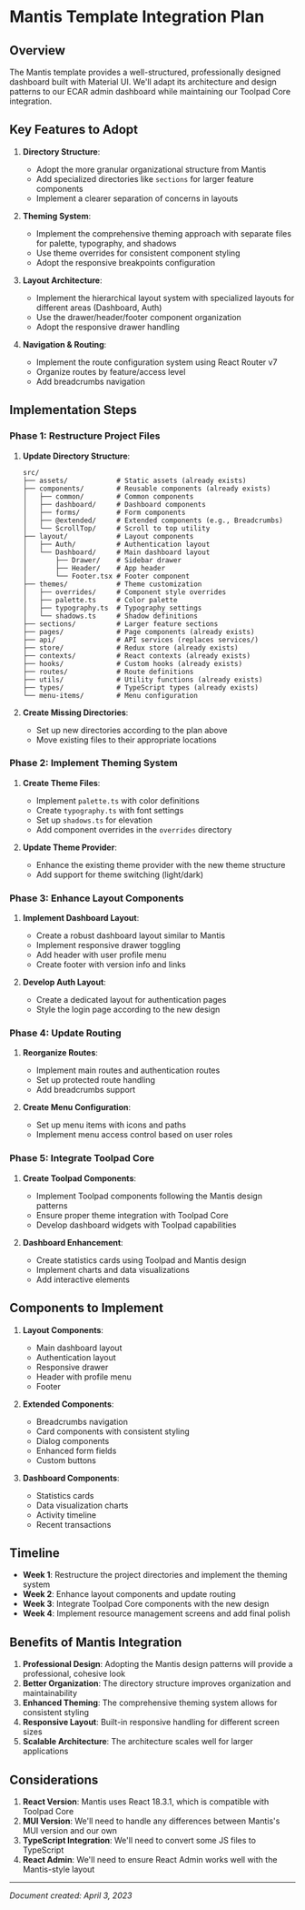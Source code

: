# Mantis Template Integration Plan

## Overview

The Mantis template provides a well-structured, professionally designed dashboard built with Material UI. We'll adapt its architecture and design patterns to our ECAR admin dashboard while maintaining our Toolpad Core integration.

## Key Features to Adopt

1. **Directory Structure**:
   - Adopt the more granular organizational structure from Mantis
   - Add specialized directories like `sections` for larger feature components
   - Implement a clearer separation of concerns in layouts

2. **Theming System**:
   - Implement the comprehensive theming approach with separate files for palette, typography, and shadows
   - Use theme overrides for consistent component styling
   - Adopt the responsive breakpoints configuration

3. **Layout Architecture**:
   - Implement the hierarchical layout system with specialized layouts for different areas (Dashboard, Auth)
   - Use the drawer/header/footer component organization
   - Adopt the responsive drawer handling

4. **Navigation & Routing**:
   - Implement the route configuration system using React Router v7
   - Organize routes by feature/access level
   - Add breadcrumbs navigation

## Implementation Steps

### Phase 1: Restructure Project Files

1. **Update Directory Structure**:
   ```
   src/
   ├── assets/            # Static assets (already exists)
   ├── components/        # Reusable components (already exists)
   │   ├── common/        # Common components
   │   ├── dashboard/     # Dashboard components
   │   ├── forms/         # Form components
   │   ├── @extended/     # Extended components (e.g., Breadcrumbs)
   │   └── ScrollTop/     # Scroll to top utility
   ├── layout/            # Layout components
   │   ├── Auth/          # Authentication layout
   │   └── Dashboard/     # Main dashboard layout
   │       ├── Drawer/    # Sidebar drawer
   │       ├── Header/    # App header
   │       └── Footer.tsx # Footer component
   ├── themes/            # Theme customization
   │   ├── overrides/     # Component style overrides
   │   ├── palette.ts     # Color palette
   │   ├── typography.ts  # Typography settings
   │   └── shadows.ts     # Shadow definitions
   ├── sections/          # Larger feature sections
   ├── pages/             # Page components (already exists)
   ├── api/               # API services (replaces services/)
   ├── store/             # Redux store (already exists)
   ├── contexts/          # React contexts (already exists)
   ├── hooks/             # Custom hooks (already exists)
   ├── routes/            # Route definitions
   ├── utils/             # Utility functions (already exists)
   ├── types/             # TypeScript types (already exists)
   └── menu-items/        # Menu configuration
   ```

2. **Create Missing Directories**:
   - Set up new directories according to the plan above
   - Move existing files to their appropriate locations

### Phase 2: Implement Theming System

1. **Create Theme Files**:
   - Implement `palette.ts` with color definitions
   - Create `typography.ts` with font settings
   - Set up `shadows.ts` for elevation
   - Add component overrides in the `overrides` directory

2. **Update Theme Provider**:
   - Enhance the existing theme provider with the new theme structure
   - Add support for theme switching (light/dark)

### Phase 3: Enhance Layout Components

1. **Implement Dashboard Layout**:
   - Create a robust dashboard layout similar to Mantis
   - Implement responsive drawer toggling
   - Add header with user profile menu
   - Create footer with version info and links

2. **Develop Auth Layout**:
   - Create a dedicated layout for authentication pages
   - Style the login page according to the new design

### Phase 4: Update Routing

1. **Reorganize Routes**:
   - Implement main routes and authentication routes
   - Set up protected route handling
   - Add breadcrumbs support

2. **Create Menu Configuration**:
   - Set up menu items with icons and paths
   - Implement menu access control based on user roles

### Phase 5: Integrate Toolpad Core

1. **Create Toolpad Components**:
   - Implement Toolpad components following the Mantis design patterns
   - Ensure proper theme integration with Toolpad Core
   - Develop dashboard widgets with Toolpad capabilities

2. **Dashboard Enhancement**:
   - Create statistics cards using Toolpad and Mantis design
   - Implement charts and data visualizations
   - Add interactive elements

## Components to Implement

1. **Layout Components**:
   - Main dashboard layout
   - Authentication layout
   - Responsive drawer
   - Header with profile menu
   - Footer

2. **Extended Components**:
   - Breadcrumbs navigation
   - Card components with consistent styling
   - Dialog components
   - Enhanced form fields
   - Custom buttons

3. **Dashboard Components**:
   - Statistics cards
   - Data visualization charts
   - Activity timeline
   - Recent transactions

## Timeline

- **Week 1**: Restructure the project directories and implement the theming system
- **Week 2**: Enhance layout components and update routing
- **Week 3**: Integrate Toolpad Core components with the new design
- **Week 4**: Implement resource management screens and add final polish

## Benefits of Mantis Integration

1. **Professional Design**: Adopting the Mantis design patterns will provide a professional, cohesive look
2. **Better Organization**: The directory structure improves organization and maintainability
3. **Enhanced Theming**: The comprehensive theming system allows for consistent styling
4. **Responsive Layout**: Built-in responsive handling for different screen sizes
5. **Scalable Architecture**: The architecture scales well for larger applications

## Considerations

1. **React Version**: Mantis uses React 18.3.1, which is compatible with Toolpad Core
2. **MUI Version**: We'll need to handle any differences between Mantis's MUI version and our own
3. **TypeScript Integration**: We'll need to convert some JS files to TypeScript
4. **React Admin**: We'll need to ensure React Admin works well with the Mantis-style layout

---

*Document created: April 3, 2023* 